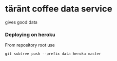 # täränt coffee data service

gives good data
  


### Deploying on heroku

From repository root use

    git subtree push --prefix data heroku master